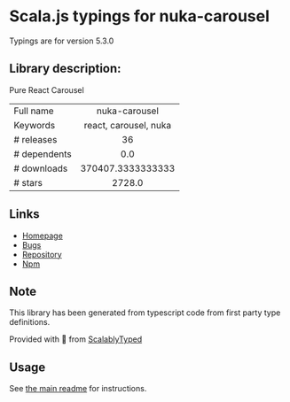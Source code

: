 
# Scala.js typings for nuka-carousel

Typings are for version 5.3.0

## Library description:
Pure React Carousel

|                    |                 |
| ------------------ | :-------------: |
| Full name          | nuka-carousel |
| Keywords           | react, carousel, nuka |
| # releases         | 36 |
| # dependents       | 0.0 |
| # downloads        | 370407.3333333333 |
| # stars            | 2728.0 |

## Links
- [Homepage](https://github.com/FormidableLabs/nuka-carousel)
- [Bugs](https://github.com/FormidableLabs/nuka-carousel/issues)
- [Repository](https://github.com/FormidableLabs/nuka-carousel)
- [Npm](https://www.npmjs.com/package/nuka-carousel)
    


## Note
This library has been generated from typescript code from first party type definitions.

Provided with :purple_heart: from [ScalablyTyped](https://github.com/oyvindberg/ScalablyTyped)

## Usage
See [the main readme](../../readme.md) for instructions.


